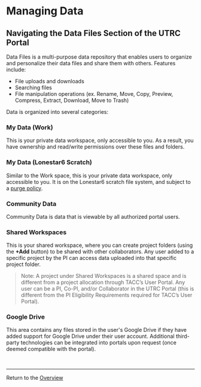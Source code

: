 # Managing Data

## Navigating the Data Files Section of the UTRC Portal
Data Files is a multi-purpose data repository that enables users to organize and personalize their data files and share them with others. Features include:

- File uploads and downloads
- Searching files
- File manipulation operations (ex. Rename, Move, Copy, Preview, Compress, Extract, Download, Move to Trash)

Data is organized into several categories:

### My Data (Work)
This is your private data workspace, only accessible to you. As a result, you have ownership and read/write permissions over these files and folders.


### My Data (Lonestar6 Scratch)
Similar to the Work space, this is your private data workspace, only accessible to you. It is on the Lonestar6 scratch file system, and subject to a [purge policy](https://docs.tacc.utexas.edu/hpc/lonestar6/#scratchpolicy).

### Community Data
Community Data is data that is viewable by all authorized portal users.

### Shared Workspaces
This is your shared workspace, where you can create project folders (using the **+Add** button) to be shared with other collaborators. Any user added to a specific project by the PI can access data uploaded into that specific project folder.

> Note: A project under Shared Workspaces is a shared space and is different from a project allocation through TACC’s User Portal. Any user can be a PI, Co-PI, and/or Collaborator in the UTRC Portal (this is different from the PI Eligibility Requirements required for TACC’s User Portal).  

### Google Drive
This area contains any files stored in the user's Google Drive if they have added support for Google Drive under their user account.
Additional third-party technologies can be integrated into portals upon request (once deemed compatible with the portal).

<br>

---
Return to the [Overview](index.md)

